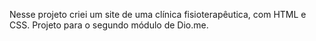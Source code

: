 Nesse projeto criei um site de uma clínica fisioterapêutica, com HTML e CSS. Projeto para o segundo módulo de Dio.me. 
